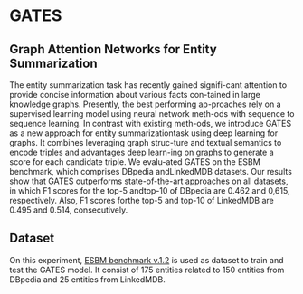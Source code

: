 # GATES
## Graph Attention Networks for Entity Summarization

The  entity  summarization  task  has  recently  gained  signifi-cant  attention  to  provide  concise  information  about  various  facts  con-tained  in  large  knowledge  graphs.  Presently,  the  best  performing  ap-proaches rely on a supervised learning model using neural network meth-ods with sequence to sequence learning. In contrast with existing meth-ods, we introduce GATES as a new approach for entity summarizationtask using deep learning for graphs. It combines leveraging graph struc-ture and textual semantics to encode triples and advantages deep learn-ing on graphs to generate a score for each candidate triple. We evalu-ated GATES on the ESBM benchmark, which comprises DBpedia andLinkedMDB datasets. Our results show that GATES outperforms state-of-the-art approaches on all datasets, in which F1 scores for the top-5 andtop-10 of DBpedia are 0.462 and 0,615, respectively. Also, F1 scores forthe top-5 and top-10 of LinkedMDB are 0.495 and 0.514, consecutively.

## Dataset

On this experiment, [ESBM benchmark v.1.2](https://github.com/nju-websoft/ESBM/tree/master/v1.2) is used as dataset to train and test the GATES model. It consist of 175 entities related to 150 entities from DBpedia and 25 entities from LinkedMDB.

